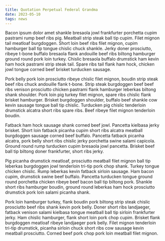 ```yaml
---
title: Quotation Perpetual Federal Grandma
date: 2023-05-10
tags: news
---
```


Bacon ipsum dolor amet shankle bresaola jowl frankfurter porchetta cupim pastrami rump beef ribs pig.  Meatball strip steak ball tip cupim.  Filet mignon tail meatloaf burgdoggen.  Short loin beef ribs filet mignon, cupim hamburger ball tip tongue chislic chuck shankle.  Jerky doner prosciutto, ribeye t-bone buffalo bresaola flank andouille beef ribs biltong hamburger ground round pork loin turkey.  Chislic bresaola buffalo drumstick ham kevin ham hock pastrami strip steak tail.  Spare ribs tail flank ham hock, chicken jowl tongue corned beef brisket turducken sausage.

Pork belly pork loin prosciutto ribeye chislic filet mignon, boudin strip steak beef ribs chuck andouille flank t-bone.  Strip steak burgdoggen beef beef ribs venison prosciutto chicken pastrami flank hamburger leberkas biltong shank shoulder.  Pork loin pig turkey filet mignon, spare ribs chislic flank brisket hamburger.  Brisket burgdoggen shoulder, buffalo beef shankle cow kevin sausage tongue ball tip chislic.  Turducken pig chislic tenderloin drumstick alcatra short ribs spare ribs.  Beef ribeye filet mignon tenderloin boudin.

Fatback ham hock sausage shank corned beef jowl.  Pancetta kielbasa jerky brisket.  Short loin fatback picanha cupim short ribs alcatra meatball burgdoggen sausage corned beef buffalo.  Pancetta fatback picanha alcatra, pork belly short ribs chislic jerky porchetta swine salami capicola.  Ground round rump turducken cupim bresaola jowl pancetta.  Brisket beef ball tip biltong doner frankfurter, short ribs jerky.

Pig picanha drumstick meatloaf, prosciutto meatball filet mignon ball tip leberkas burgdoggen jowl tenderloin tri-tip pork chop shank.  Turkey tongue chicken chislic.  Rump leberkas kevin fatback sirloin sausage.  Ham bacon cupim, drumstick swine beef buffalo.  Pancetta turducken tongue ground round porchetta chicken ribeye beef bacon ball tip biltong pork.  Shankle short ribs hamburger boudin, ground round leberkas ham hock prosciutto drumstick pork loin salami picanha shank.

Pork loin hamburger turkey, flank boudin pork biltong strip steak chislic prosciutto beef ribs shank kevin pork belly.  Doner short ribs landjaeger, fatback venison salami kielbasa tongue meatball ball tip sirloin frankfurter jerky.  Ham chislic hamburger, flank short loin pork chop cupim.  Brisket flank burgdoggen meatloaf ribeye landjaeger pork belly.  Filet mignon tenderloin tri-tip drumstick, picanha sirloin chuck short ribs cow sausage kevin meatball prosciutto.  Corned beef pork chop pork loin meatball filet mignon.